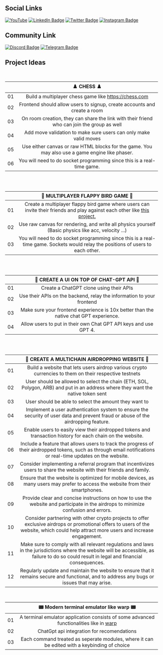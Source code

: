 <br>

## Social Links

[![YouTube](https://img.shields.io/badge/YouTube-%23FF0000.svg?style=for-the-badge&logo=YouTube&logoColor=white)](https://www.youtube.com/channel/UCWX0cUR2rZcqKei1Vstww-A)
[![LinkedIn Badge](https://img.shields.io/badge/LinkedIn-0A66C2?logo=linkedin&logoColor=fff&style=for-the-badge)](https://www.linkedin.com/in/kirat-li/)
[![Twitter Badge](https://img.shields.io/badge/Twitter-1DA1F2?logo=twitter&logoColor=fff&style=for-the-badge)](https://twitter.com/kirat_tw)
[![Instagram Badge](https://img.shields.io/badge/Instagram-E4405F?logo=instagram&logoColor=fff&style=for-the-badge)](https://www.instagram.com/kirat_ins/)

## Community Link
[![Discord Badge](https://img.shields.io/badge/Discord-5865F2?logo=discord&logoColor=fff&style=for-the-badge)](https://discord.com/invite/WAaXacK9bh)
[![Telegram Badge](https://img.shields.io/badge/Telegram-26A5E4?logo=telegram&logoColor=fff&style=for-the-badge)](https://t.me/kirat_internal_group)

## Project Ideas
<br>

|  | ♟️ CHESS ♟️ |
| :----: | :---: |
| 01 | Build a multiplayer chess game like https://chess.com |
| 02 | Frontend should allow users to signup, create accounts and create a room |
| 03 | On room creation, they can share the link with their friend who can join the group as well
| 04 | Add move validation to make sure users can only make valid moves
| 05 | Use either canvas or raw HTML blocks for the game. You may also use a game engine like phaser. |
| 06 | You will need to do socket programming since this is a real-time game. |

<br>
<br> 

|  | 🐤 MULTIPLAYER FLAPPY BIRD GAME 🐤 |
| :----: | :---: |
| 01 | Create a multiplayer flappy bird game where users can invite their friends and play against each other like [this project.](https://github.com/ourcade/flappy-bird-hathora)|
| 02 | Use raw canvas for rendering, and write all physics yourself (Basic physics like acc, velocity ...) |
| 03 | You will need to do socket programming since this is a real-time game. Sockets would relay the positions of users to each other. |

<br>
<br>

|  | 🤖 CREATE A UI ON TOP OF CHAT-GPT API 🤖 |
| :----: | :---: |
| 01 | Create a ChatGPT clone using their APIs |
| 02 | Use their APIs on the backend, relay the information to your frontend |
| 03 | Make sure your frontend experience is 10x better than the native chat GPT experience. |
| 04 | Allow users to put in their own Chat GPT API keys and use GPT 4. |

<br><br>


|  | 🔗 CREATE A MULTICHAIN AIRDROPPING WEBSITE 🔗 |
 :----: | :---: |
| 01 | Build a website that lets users airdrop various crypto currencies to them on their respective testnets |
| 02 | User should be allowed to select the chain (ETH, SOL, Polygon, ARB) and put in an address where they want the native token sent |
| 03 | User should be able to select the amount they want to  |
| 04 |	Implement a user authentication system to ensure the security of user data and prevent fraud or abuse of the airdropping feature.
| 05 |	Enable users to easily view their airdropped tokens and transaction history for each chain on the website.
| 06 |	Include a feature that allows users to track the progress of their airdropped tokens, such as through email notifications or real-time updates on the website.
| 07 |	Consider implementing a referral program that incentivizes users to share the website with their friends and family.
| 08 |	Ensure that the website is optimized for mobile devices, as many users may prefer to access the website from their smartphones.
| 09 |	Provide clear and concise instructions on how to use the website and participate in the airdrops to minimize confusion and errors.
| 10 |	Consider partnering with other crypto projects to offer exclusive airdrops or promotional offers to users of the website, which could help attract more users and increase engagement.
| 11 |	Make sure to comply with all relevant regulations and laws in the jurisdictions where the website will be accessible, as failure to do so could result in legal and financial consequences.
| 12 |	Regularly update and maintain the website to ensure that it remains secure and functional, and to address any bugs or issues that may arise.

<br> 

|  | 📟 Modern terminal emulator like warp 📟 |
| :----: | :---: |
| 01 | A terminal emulator application consists of some advanced functionalities like in [warp](https://www.warp.dev/) |
| 02 | ChatGpt api integration for recomendations |
| 03 | Each command treated as seperate modules, where it can be edited with a keybinding of choice |

<br>
